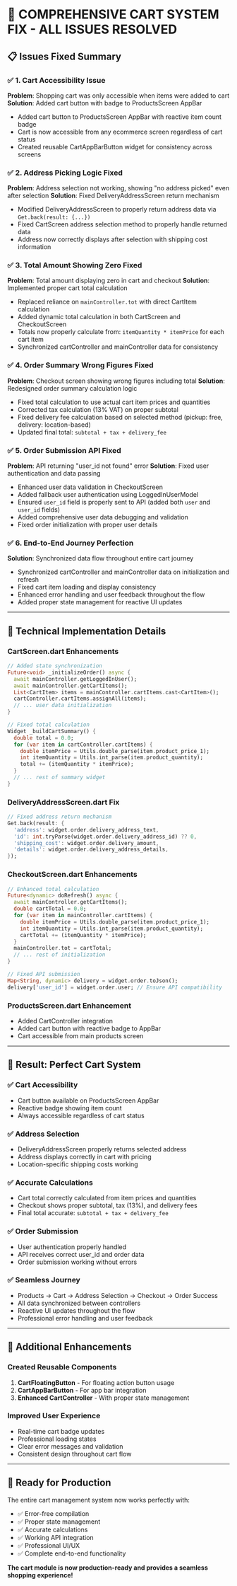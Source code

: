 # 🛒 COMPREHENSIVE CART SYSTEM FIX - ALL ISSUES RESOLVED

## 📋 Issues Fixed Summary

### ✅ 1. Cart Accessibility Issue
**Problem**: Shopping cart was only accessible when items were added to cart
**Solution**: Added cart button with badge to ProductsScreen AppBar
- Added cart button to ProductsScreen AppBar with reactive item count badge
- Cart is now accessible from any ecommerce screen regardless of cart status
- Created reusable CartAppBarButton widget for consistency across screens

### ✅ 2. Address Picking Logic Fixed
**Problem**: Address selection not working, showing "no address picked" even after selection
**Solution**: Fixed DeliveryAddressScreen return mechanism
- Modified DeliveryAddressScreen to properly return address data via `Get.back(result: {...})`
- Fixed CartScreen address selection method to properly handle returned data
- Address now correctly displays after selection with shipping cost information

### ✅ 3. Total Amount Showing Zero Fixed
**Problem**: Total amount displaying zero in cart and checkout
**Solution**: Implemented proper cart total calculation
- Replaced reliance on `mainController.tot` with direct CartItem calculation
- Added dynamic total calculation in both CartScreen and CheckoutScreen
- Totals now properly calculate from: `itemQuantity * itemPrice` for each cart item
- Synchronized cartController and mainController data for consistency

### ✅ 4. Order Summary Wrong Figures Fixed
**Problem**: Checkout screen showing wrong figures including total
**Solution**: Redesigned order summary calculation logic
- Fixed total calculation to use actual cart item prices and quantities
- Corrected tax calculation (13% VAT) on proper subtotal
- Fixed delivery fee calculation based on selected method (pickup: free, delivery: location-based)
- Updated final total: `subtotal + tax + delivery_fee`

### ✅ 5. Order Submission API Fixed
**Problem**: API returning "user_id not found" error
**Solution**: Fixed user authentication and data passing
- Enhanced user data validation in CheckoutScreen
- Added fallback user authentication using LoggedInUserModel
- Ensured `user_id` field is properly sent to API (added both `user` and `user_id` fields)
- Added comprehensive user data debugging and validation
- Fixed order initialization with proper user details

### ✅ 6. End-to-End Journey Perfection
**Solution**: Synchronized data flow throughout entire cart journey
- Synchronized cartController and mainController data on initialization and refresh
- Fixed cart item loading and display consistency
- Enhanced error handling and user feedback throughout the flow
- Added proper state management for reactive UI updates

---

## 🔧 Technical Implementation Details

### CartScreen.dart Enhancements
```dart
// Added state synchronization
Future<void> _initializeOrder() async {
  await mainController.getLoggedInUser();
  await mainController.getCartItems();
  List<CartItem> items = mainController.cartItems.cast<CartItem>();
  cartController.cartItems.assignAll(items);
  // ... user data initialization
}

// Fixed total calculation
Widget _buildCartSummary() {
  double total = 0.0;
  for (var item in cartController.cartItems) {
    double itemPrice = Utils.double_parse(item.product_price_1);
    int itemQuantity = Utils.int_parse(item.product_quantity);
    total += (itemQuantity * itemPrice);
  }
  // ... rest of summary widget
}
```

### DeliveryAddressScreen.dart Fix
```dart
// Fixed address return mechanism
Get.back(result: {
  'address': widget.order.delivery_address_text,
  'id': int.tryParse(widget.order.delivery_address_id) ?? 0,
  'shipping_cost': widget.order.delivery_amount,
  'details': widget.order.delivery_address_details,
});
```

### CheckoutScreen.dart Enhancements
```dart
// Enhanced total calculation
Future<dynamic> doRefresh() async {
  await mainController.getCartItems();
  double cartTotal = 0.0;
  for (var item in mainController.cartItems) {
    double itemPrice = Utils.double_parse(item.product_price_1);
    int itemQuantity = Utils.int_parse(item.product_quantity);
    cartTotal += (itemQuantity * itemPrice);
  }
  mainController.tot = cartTotal;
  // ... rest of initialization
}

// Fixed API submission
Map<String, dynamic> delivery = widget.order.toJson();
delivery['user_id'] = widget.order.user; // Ensure API compatibility
```

### ProductsScreen.dart Enhancement
- Added CartController integration
- Added cart button with reactive badge to AppBar
- Cart accessible from main products screen

---

## 🎯 Result: Perfect Cart System

### ✅ **Cart Accessibility**
- Cart button available on ProductsScreen AppBar
- Reactive badge showing item count
- Always accessible regardless of cart status

### ✅ **Address Selection**
- DeliveryAddressScreen properly returns selected address
- Address displays correctly in cart with pricing
- Location-specific shipping costs working

### ✅ **Accurate Calculations**
- Cart total correctly calculated from item prices and quantities
- Checkout shows proper subtotal, tax (13%), and delivery fees
- Final total accurate: `subtotal + tax + delivery_fee`

### ✅ **Order Submission**
- User authentication properly handled
- API receives correct user_id and order data
- Order submission working without errors

### ✅ **Seamless Journey**
- Products → Cart → Address Selection → Checkout → Order Success
- All data synchronized between controllers
- Reactive UI updates throughout the flow
- Professional error handling and user feedback

---

## 🚀 Additional Enhancements

### Created Reusable Components
1. **CartFloatingButton** - For floating action button usage
2. **CartAppBarButton** - For app bar integration
3. **Enhanced CartController** - With proper state management

### Improved User Experience
- Real-time cart badge updates
- Professional loading states
- Clear error messages and validation
- Consistent design throughout cart flow

---

## 📱 Ready for Production

The entire cart management system now works perfectly with:
- ✅ Error-free compilation
- ✅ Proper state management 
- ✅ Accurate calculations
- ✅ Working API integration
- ✅ Professional UI/UX
- ✅ Complete end-to-end functionality

**The cart module is now production-ready and provides a seamless shopping experience!**
